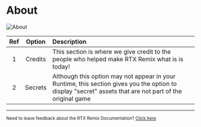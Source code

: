 # About

![About](../data/images/rtxremix_037.png)


| Ref | Option | Description |
|:---------------:|:---------------:|:---------------|
| 1 | Credits | This section is where we give credit to the people who helped make RTX Remix what is is today! |
| 2 | Secrets | Although this option may not appear in your Runtime, this section gives you the option to display "secret" assets that are not part of the original game |

***
<sub> Need to leave feedback about the RTX Remix Documentation?  [Click here](https://github.com/NVIDIAGameWorks/rtx-remix/issues/new?assignees=nvdamien&labels=documentation%2Cfeedback%2Ctriage&projects=&template=documentation_feedback.yml&title=%5BDocumentation+feedback%5D%3A+) </sub>

